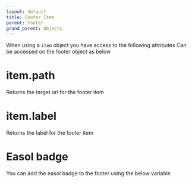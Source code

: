 ```yaml
---
layout: default
title: Footer Item
parent: Footer
grand_parent: Objects
---
```


When using a `item` object you have access to the following attributes
Can be accessed on the footer object as below

# item.path

Returns the target url for the footer item

# item.label

Returns the label for the footer item

# Easol badge

You can add the easol badge to the footer using the below variable 


